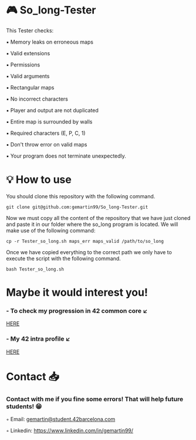 # 🎮 So_long-Tester

This Tester checks:

▪️ Memory leaks on erroneous maps

▪️ Valid extensions

▪️ Permissions

▪️ Valid arguments

▪️ Rectangular maps

▪️ No incorrect characters

▪️ Player and output are not duplicated

▪️ Entire map is surrounded by walls

▪️ Required characters (E, P, C, 1)

▪️ Don't throw error on valid maps

▪️ Your program does not terminate unexpectedly.

# 💡 How to use

You should clone this repository with the following command.

```SH
git clone git@github.com:gemartin99/So_long-Tester.git
```

Now we must copy all the content of the repository that we have just cloned and paste it in our folder where the so_long program is located. We will make use of the following command:

```SH
cp -r Tester_so_long.sh maps_err maps_valid /path/to/so_long
```

Once we have copied everything to the correct path we only have to execute the script with the following command.

```SH
bash Tester_so_long.sh
```

# Maybe it would interest you!

### - To check my progression in 42 common core ↙️

[HERE](https://github.com/gemartin99/42cursus)

### - My 42 intra profile ↙️
[HERE](https://profile.intra.42.fr/users/gemartin)

# Contact 📥

### Contact with me if you fine some errors! That will help future students! 😁

◦ Email: gemartin@student.42barcelona.com

◦ Linkedin: https://www.linkedin.com/in/gemartin99/
